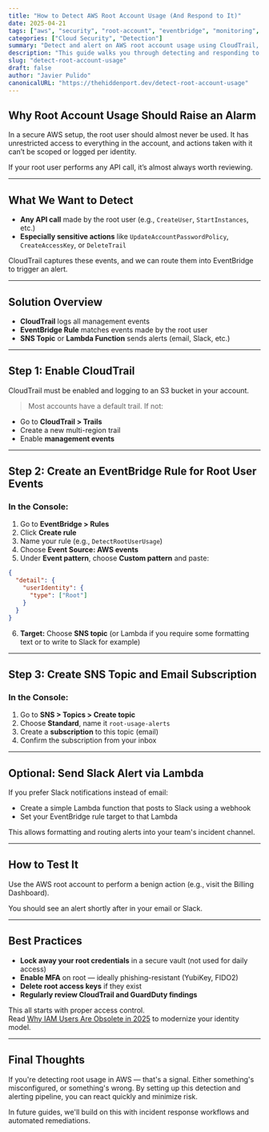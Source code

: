 ```yaml
---
title: "How to Detect AWS Root Account Usage (And Respond to It)"
date: 2025-04-21
tags: ["aws", "security", "root-account", "eventbridge", "monitoring", "sns", "cloudtrail"]
categories: ["Cloud Security", "Detection"]
summary: "Detect and alert on AWS root account usage using CloudTrail, EventBridge, SNS, and optional Slack notifications. Step-by-step setup and Terraform included."
description: "This guide walks you through detecting and responding to AWS root account usage using CloudTrail, EventBridge, SNS, and optionally Lambda or Slack. Includes Terraform examples and AWS Console workflows."
slug: "detect-root-account-usage"
draft: false
author: "Javier Pulido"
canonicalURL: "https://thehiddenport.dev/detect-root-account-usage"
---
```


## Why Root Account Usage Should Raise an Alarm

In a secure AWS setup, the root user should almost never be used. It has unrestricted access to everything in the account, and actions taken with it can’t be scoped or logged per identity.

If your root user performs any API call, it’s almost always worth reviewing.

---

## What We Want to Detect

- **Any API call** made by the root user (e.g., `CreateUser`, `StartInstances`, etc.)
- **Especially sensitive actions** like `UpdateAccountPasswordPolicy`, `CreateAccessKey`, or `DeleteTrail`

CloudTrail captures these events, and we can route them into EventBridge to trigger an alert.

---

## Solution Overview

- **CloudTrail** logs all management events
- **EventBridge Rule** matches events made by the root user
- **SNS Topic** or **Lambda Function** sends alerts (email, Slack, etc.)

---

## Step 1: Enable CloudTrail

CloudTrail must be enabled and logging to an S3 bucket in your account.

> Most accounts have a default trail. If not:
- Go to **CloudTrail > Trails**
- Create a new multi-region trail
- Enable **management events**

---

## Step 2: Create an EventBridge Rule for Root User Events

### In the Console:

1. Go to **EventBridge > Rules**
2. Click **Create rule**
3. Name your rule (e.g., `DetectRootUserUsage`)
4. Choose **Event Source: AWS events**
5. Under **Event pattern**, choose **Custom pattern** and paste:

```json
{
  "detail": {
    "userIdentity": {
      "type": ["Root"]
    }
  }
}
```

6. **Target:** Choose **SNS topic** (or Lambda if you require some formatting text or to write to Slack for example)

---

## Step 3: Create SNS Topic and Email Subscription

### In the Console:

1. Go to **SNS > Topics > Create topic**
2. Choose **Standard**, name it `root-usage-alerts`
3. Create a **subscription** to this topic (email)
4. Confirm the subscription from your inbox

---

## Optional: Send Slack Alert via Lambda

If you prefer Slack notifications instead of email:

- Create a simple Lambda function that posts to Slack using a webhook
- Set your EventBridge rule target to that Lambda

This allows formatting and routing alerts into your team's incident channel.

---

## How to Test It

Use the AWS root account to perform a benign action (e.g., visit the Billing Dashboard).

You should see an alert shortly after in your email or Slack.

---

## Best Practices

- **Lock away your root credentials** in a secure vault (not used for daily access)
- **Enable MFA** on root — ideally phishing-resistant (YubiKey, FIDO2)
- **Delete root access keys** if they exist
- **Regularly review CloudTrail and GuardDuty findings**

This all starts with proper access control.  
Read [Why IAM Users Are Obsolete in 2025](https://thehiddenport.dev/aws-iam-users-alternatives) to modernize your identity model.


---

## Final Thoughts

If you're detecting root usage in AWS — that's a signal. Either something's misconfigured, or something's wrong. By setting up this detection and alerting pipeline, you can react quickly and minimize risk.

In future guides, we'll build on this with incident response workflows and automated remediations.


